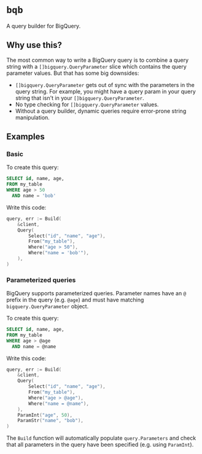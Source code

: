 # `bqb`

A query builder for BigQuery.

## Why use this?

The most common way to write a BigQuery query is to combine a query string with a `[]bigquery.QueryParameter` slice which contains the query parameter values. But that has some big downsides:

- `[]bigquery.QueryParameter` gets out of sync with the parameters in the query string. For example, you might have a query param in your query string that isn't in your `[]bigquery.QueryParameter`.
- No type checking for `[]bigquery.QueryParameter` values.
- Without a query builder, dynamic queries require error-prone string manipulation.

## Examples

### Basic

To create this query:

```sql
SELECT id, name, age,
FROM my_table
WHERE age > 50
  AND name = 'bob'
```

Write this code:

```go
query, err := Build(
    &client,
    Query(
        Select("id", "name", "age"),
        From("my_table"),
        Where("age > 50"),
        Where("name = 'bob'"),
    ),
)
```

### Parameterized queries

BigQuery supports parameterized queries. Parameter names have an `@` prefix in the query (e.g. `@age`) and must have matching `bigquery.QueryParameter` object.

To create this query:

```sql
SELECT id, name, age,
FROM my_table
WHERE age > @age
  AND name = @name
```

Write this code:

```go
query, err := Build(
    &client,
    Query(
        Select("id", "name", "age"),
        From("my_table"),
        Where("age > @age"),
        Where("name = @name"),
    ),
    ParamInt("age", 50),
    ParamStr("name", "bob"),
)
```

The `Build` function will automatically populate `query.Parameters` and check that all parameters in the query have been specified (e.g. using `ParamInt`).

